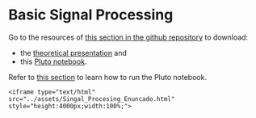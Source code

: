 # Basic Signal Processing

Go to the resources of [this section in the github repository](https://github.com/LIBREhub/MRI-processing-2023/tree/main/03-basic-signal-processing) to download:
* the [theoretical presentation]() and
* this [Pluto notebook](https://github.com/LIBREhub/MRI-processing-2023/blob/main/03-basic-signal-processing/Singal_Procesing_Enuncado.jl).

Refer to [this section](getting-started.md) to learn how to run the Pluto notebook.

```@raw html
<iframe type="text/html" src="../assets/Singal_Procesing_Enuncado.html" style="height:4000px;width:100%;">
```

